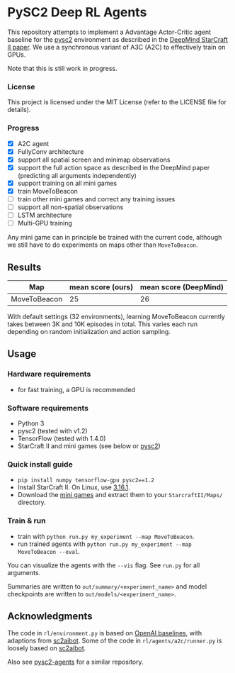 # PySC2 Deep RL Agents

This repository attempts to implement a Advantage Actor-Critic agent baseline for the 
[pysc2](https://github.com/deepmind/pysc2/) 
environment as described in the 
[DeepMind StarCraft II paper](https://deepmind.com/documents/110/sc2le.pdf).
We use a synchronous variant of A3C (A2C) to effectively train on GPUs.

Note that this is still work in progress.

### License

This project is licensed under the MIT License (refer to the LICENSE file for details).

### Progress
- [x] A2C agent
- [x] FullyConv architecture
- [x] support all spatial screen and minimap observations
- [x] support the full action space as described in the DeepMind paper (predicting all arguments independently)
- [x] support training on all mini games
- [x] train MoveToBeacon
- [ ] train other mini games and correct any training issues
- [ ] support all non-spatial observations
- [ ] LSTM architecture
- [ ] Multi-GPU training

Any mini game can in principle be trained with the current code, although we still have to do experiments on maps other than `MoveToBeacon`.

## Results

| Map | mean score (ours) | mean score (DeepMind) |
| --- | --- | --- |
| MoveToBeacon | 25 | 26 |

With default settings (32 environments), learning MoveToBeacon currently takes between 3K and 10K episodes in total. This varies each run depending on random initialization and action sampling.

## Usage

### Hardware requirements
- for fast training, a GPU is recommended

### Software requirements
- Python 3
- pysc2 (tested with v1.2)
- TensorFlow (tested with 1.4.0)
- StarCraft II and mini games (see below or [pysc2](https://github.com/deepmind/pysc2/))

### Quick install guide
- `pip install numpy tensorflow-gpu pysc2==1.2`
- Install StarCraft II. On Linux, use [3.16.1](http://blzdistsc2-a.akamaihd.net/Linux/SC2.3.16.1.zip).
- Download the [mini games](https://github.com/deepmind/pysc2/releases/download/v1.2/mini_games.zip)
and extract them to your `StarcraftII/Maps/` directory.

### Train & run
- train with `python run.py my_experiment --map MoveToBeacon`.
- run trained agents with `python run.py my_experiment --map MoveToBeacon --eval`.

You can visualize the agents with the `--vis` flag. 
See `run.py` for all arguments.

Summaries are written to `out/summary/<experiment_name>` and model checkpoints are written to `out/models/<experiment_name>`.


## Acknowledgments
The code in `rl/environment.py` is based on 
[OpenAI baselines](https://github.com/openai/baselines/tree/master/baselines/a2c),
with adaptions from
[sc2aibot](https://github.com/pekaalto/sc2aibot).
Some of the code in `rl/agents/a2c/runner.py` is loosely based on
[sc2aibot](https://github.com/pekaalto/sc2aibot).

Also see [pysc2-agents](https://github.com/xhujoy/pysc2-agents) for a similar repository.
